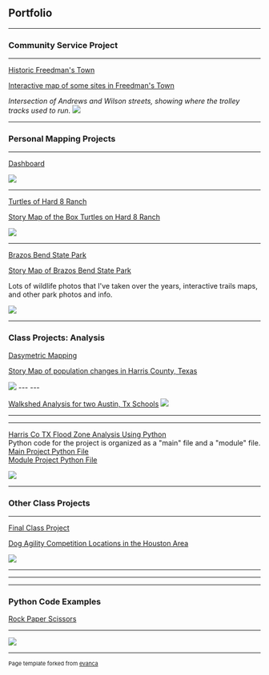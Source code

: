 ## Portfolio

---
### Community Service Project

---

[Historic Freedman's Town](/ftinfo)


<a href="https://feliciawhalen.maps.arcgis.com/apps/View/index.html?appid=7c3bb460f7224bc28dbca06a9cec4e74">Interactive map of some sites in Freedman's Town</a> 

<i>Intersection of Andrews and Wilson streets, showing where the trolley tracks used to run.</i>
<img src="images/FTintersection.png?raw=true"/>

---    

### Personal Mapping Projects
---

[Dashboard](/dashboard)


<img src="images/Dashboard.jpg?raw=true"/>

---
[Turtles of Hard 8 Ranch](/turtles)

<a href="https://storymaps.arcgis.com/stories/bf2c07b699eb43d1ac1fbb6937d97b3f">Story Map of the Box Turtles on Hard 8 Ranch</a> 

<img src="images/turtleHeatMap.jpg?raw=true"/>

---
[Brazos Bend State Park](/bbspdata)

<a href="https://storymaps.arcgis.com/stories/d190d1a1af5c4ee1bd21aa052c251f35">Story Map of Brazos Bend State Park</a> 

Lots of wildlife photos that I've taken over the years, interactive trails maps, and other park photos and info. 

<img src="images/bbbsp2.jpg?raw=true"/>

---

### Class Projects: Analysis

[Dasymetric Mapping](/dasymd)



<a href="https://storymaps.arcgis.com/stories/0c9534f559e74555b303baa57f1c0f51">Story Map of population changes in Harris County, Texas</a> 


<img src="images/pop_19.jpg?raw=true"/>
---
---

[Walkshed Analysis for two Austin, Tx Schools](/pdf/Walksheds.pdf)
<img src="images/RidgetopWalkshed.jpg?raw=true"/>


---

---
[Harris Co TX Flood Zone Analysis Using Python](/pdf/ProjReportHarrisFlooding.pdf)     
Python code for the project is organized as a "main" file and a "module" file.    
[Main Project Python File](https://github.com/F-Whalen/python/blob/main/main5653project.py)    
[Module Project Python File](https://github.com/F-Whalen/python/blob/main/module5653project.py)


<img src="images/FloodZones.jpg?raw=true"/>

---

### Other Class Projects

---

[Final Class Project](/gisc1411)


[Dog Agility Competition Locations in the Houston Area](/pdf/project1411.pdf)



<!-- "Oliver" -->
<img src="images/projexppProj.jpg?raw=true"/>
<!-- (photo credit: Tom Bridge) -->

---
<!--  [Project 2 Title](/pdf/sample_presentation.pdf) -->
<!--  <img src="images/dummy_thumbnail.jpg?raw=true"/> -->

---
<!--  [Project 3 Title](http://example.com/) -->
<!--  <img src="images/dummy_thumbnail.jpg?raw=true"/> -->

---

### Python Code Examples 

 [Rock Paper Scissors](https://github.com/F-Whalen/python/blob/main/RockPaperScissors.py) 
<!--  - [Project 2 Title](http://example.com/) -->
<!--  - [Project 3 Title](http://example.com/) -->
<!--  - [Project 4 Title](http://example.com/) -->
<!--  - [Project 5 Title](http://example.com/) -->

---

<!-- hummers_video -->
<img src="images/img_0842.mov?raw=true">


---
<p style="font-size:11px">Page template forked from <a href="https://github.com/evanca/quick-portfolio">evanca</a></p>
<!-- Remove above link if you don't want to attibute -->
